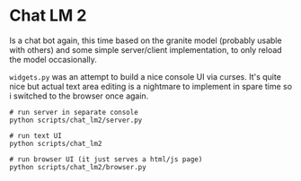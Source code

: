 # Chat LM 2

Is a chat bot again, this time based on the granite model (probably usable with others)
and some simple server/client implementation, to only reload the model occasionally.

`widgets.py` was an attempt to build a nice console UI via curses. It's quite nice but
actual text area editing is a nightmare to implement in spare time so i switched to
the browser once again.

```shell
# run server in separate console
python scripts/chat_lm2/server.py

# run text UI
python scripts/chat_lm2

# run browser UI (it just serves a html/js page)
python scripts/chat_lm2/browser.py
```
